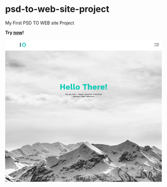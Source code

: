 # psd-to-web-site-project
My First PSD TO WEB site Project


**Try [now](https://father-fox.github.io/psd-to-web-site-project/)!**

![SCREENSHOT](screenshot.png)
